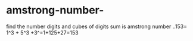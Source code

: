 # amstrong-number-
find the number digits and cubes of digits sum is amstrong number ..153= 1^3 + 5^3 +3^=1+125+27=153
